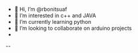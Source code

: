 - 👋 Hi, I’m @rbonitsuaf
- 👀 I’m interested in c++ and JAVA
- 🌱 I’m currently learning python
- 💞️ I’m looking to collaborate on arduino projects
- 
--<!---
rbonitsuaf/rbonitsuaf is a ✨ special ✨ repository because its `README.md` (this file) appears on your GitHub profile.
You can click the Preview link to take a look at your changes.
--->
